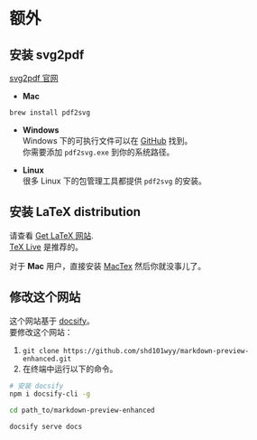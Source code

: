 # 额外
## 安装 svg2pdf
[svg2pdf 官网](http://www.cityinthesky.co.uk/opensource/pdf2svg/)  
* **Mac**  
```bash
brew install pdf2svg
```  
* **Windows**  
Windows 下的可执行文件可以在 [GitHub](https://github.com/jalios/pdf2svg-windows) 找到。  
你需要添加 `pdf2svg.exe` 到你的系统路径。    


* **Linux**   
很多 Linux 下的包管理工具都提供 `pdf2svg` 的安装。  

## 安装 LaTeX distribution  
请查看 [Get LaTeX 网站](https://www.latex-project.org/get/).  
[TeX Live](http://www.tug.org/texlive/) 是推荐的。  

对于 **Mac** 用户，直接安装 [MacTex](https://www.tug.org/mactex) 然后你就没事儿了。     


## 修改这个网站  
这个网站基于 [docsify](https://docsify.js.org/#/)。     
要修改这个网站：  

1. `git clone https://github.com/shd101wyy/markdown-preview-enhanced.git`  
2. 在终端中运行以下的命令。   

```bash
# 安装 docsify  
npm i docsify-cli -g

cd path_to/markdown-preview-enhanced  

docsify serve docs  
```

